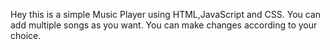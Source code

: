 Hey this is a simple Music Player using HTML,JavaScript and CSS.
You can add multiple songs as you want.
You can make changes according to your choice.
